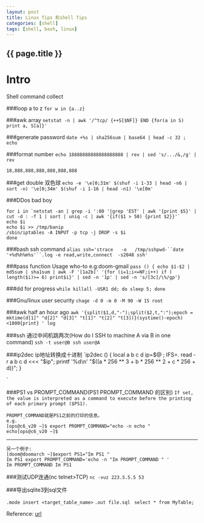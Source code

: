```yaml
---
layout: post
title: Linux Tips 和shell Tips
categories: [shell]
tags: [shell, bash, linux]
---
```

<h2>{{ page.title }}</h2>

Intro
===
Shell command collect

###loop a to z
`for w in {a..z}`  

###awk array
`netstat -n | awk '/^tcp/ {++S[$NF]} END {for(a in S) print a, S[a]}'`

###generate password
`date +%s | sha256sum | base64 | head -c 32 ; echo`

###format number
`echo 18888888888888888888 | rev | sed 's/.../&,/g' | rev `

    18,888,888,888,888,888,888

###get double 双色球
`echo -e '\e[0;31m' $(shuf -i 1-33 | head -n6 | sort -n) '\e[0;34m' $(shuf -i 1-16 | head -n1) '\e[0m'`

###DDos bad boy

    for i in `netstat -an | grep -i ':80 '|grep 'EST' | awk '{print $5}' | cut -d : -f 1 | sort | uniq -c | awk '{if($1 > 50) {print $2}}'`
    echo $i
    echo $i >> /tmp/banip
    /sbin/iptables -A INPUT -p tcp -j DROP -s $i
    done


###bash ssh command 
`alias ssh='strace   -o   /tmp/sshpwd-``date    '+%d%h%m%s'``.log -e read,write,connect  -s2048 ssh'`

###pass function Usage who-to e.g:doom-gmail
`pass () { echo $1-$2 | md5sum | sha1sum | awk -F '[1a2b]' '{for (i=1;i<=NF;i++) if ( length($i)>= 6) print$i}' | sed -n '1p' | sed -n 's/[3c]/\%/gp'}`

###dd for progress
`while killall -USR1 dd; do sleep 5; done`

###Gnu/linux user security
`chage -d 0 -m 0 -M 90 -W 15 root`

###awk half an hour ago 
`awk '{split($1,d,"-");split($2,t,":");epoch = mktime(d[1]" "d[2]" "d[3]" "t[1]" "t[2]" "t[3])}(systime()-epoch)<1800{print} ' log`

###ssh 通过中间机跳两次(How do I SSH to machine A via B in one command)
`ssh -t user@B ssh user@A
`

###ip2dec ip地址转换成十进制
`ip2dec () { local a b c d ip=$@ ; IFS=. read -r a b c d <<< "$ip"; printf '%d\n' "$((a * 256 ** 3 + b * 256 ** 2 + c * 256 + d))"; }

`

###PS1 vs PROMPT_COMMAND(PS1 PROMPT_COMMAND 的区别) 
`
If set, the value is interpreted as a command to execute before the printing of each primary prompt ($PS1).
`

    PROMPT_COMMAND就是PS1之前的打印的信息。 
    e.g.
    [ops@c6_v20 ~]$ export PROMPT_COMMAND="echo -n echo "
    echo[ops@c6_v20 ~]$

-----    

    另一个例子:
    [doom@doomarch ~]$export PS1="Im PS1 "
    Im PS1 export PROMPT_COMMAND='echo -n "Im PROMPT_COMMAND " '
    Im PROMPT_COMMAND Im PS1

###测试UDP连通(nc telnet>TCP)
`nc -vuz 223.5.5.5 53`


###导出sqlite3到sql文件

`.mode insert <target_table_name>`
`.out file.sql `
`select * from MyTable;`


Reference: [url](http://stackoverflow.com/questions/3058325/what-is-the-difference-between-ps1-and-prompt-command)

